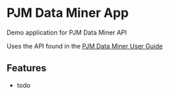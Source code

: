 # PJM Data Miner App

Demo application for PJM Data Miner API

Uses the API found in the [PJM Data Miner User Guide](https://www.pjm.com/~/media/etools/data-miner/user-guide.ashx)
## Features
- todo